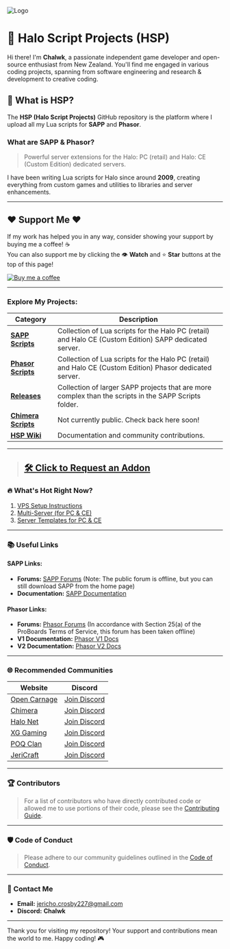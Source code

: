 ![Logo](https://i.imgur.com/t0W5aJe.png)

# 👾 Halo Script Projects (HSP)

Hi there! I'm **Chalwk**, a passionate independent game developer and open-source enthusiast from New Zealand. You'll find me engaged in various coding projects, spanning from software engineering and research & development to creative coding.

## 🚀 What is HSP?

The **HSP (Halo Script Projects)** GitHub repository is the platform where I upload all my Lua scripts for **SAPP** and **Phasor**.

### What are SAPP & Phasor?
> Powerful server extensions for the Halo: PC (retail) and Halo: CE (Custom Edition) dedicated servers.

I have been writing Lua scripts for Halo since around **2009**, creating everything from custom games and utilities to libraries and server enhancements.

---

## ❤️ Support Me ❤️

If my work has helped you in any way, consider showing your support by buying me a coffee! ☕  
You can also support me by clicking the 👁️ **Watch** and ⭐ **Star** buttons at the top of this page!

[![Buy me a coffee](https://www.paypalobjects.com/en_US/i/btn/btn_donateCC_LG.gif)](https://www.paypal.com/myaccount/transfer/pay)

---

### **Explore My Projects:**

| **Category**                | **Description**                                                                                                  |
|-----------------------------|------------------------------------------------------------------------------------------------------------------|
| [**SAPP Scripts**](https://github.com/Chalwk77/HALO-SCRIPT-PROJECTS/tree/master/SAPP%20SCRIPTS)   | Collection of Lua scripts for the Halo PC (retail) and Halo CE (Custom Edition) SAPP dedicated server.        |
| [**Phasor Scripts**](https://github.com/Chalwk77/HALO-SCRIPT-PROJECTS/tree/master/PHASOR%20SCRIPTS)  | Collection of Lua scripts for the Halo PC (retail) and Halo CE (Custom Edition) Phasor dedicated server.     |
| [**Releases**](https://github.com/Chalwk77/HALO-SCRIPT-PROJECTS/releases)                     | Collection of larger SAPP projects that are more complex than the scripts in the SAPP Scripts folder.        |
| [**Chimera Scripts**](https://github.com/Chalwk77/HALO-SCRIPT-PROJECTS/tree/master/CHIMERA/GLOBAL)   | Not currently public. Check back here soon!                                                                   |
| [**HSP Wiki**](https://github.com/Chalwk77/HALO-SCRIPT-PROJECTS/wiki)                     | Documentation and community contributions.                                                                      |

---

> ## [🛠️ Click to Request an Addon](https://github.com/Chalwk77/HALO-SCRIPT-PROJECTS/issues/new?template=feature_request.md)

### 🔥 What's Hot Right Now?

1. [VPS Setup Instructions](https://github.com/Chalwk77/HALO-SCRIPT-PROJECTS/blob/master/Miscellaneous/VPS%20Setup%20Instructions.md)
2. [Multi-Server (for PC & CE)](https://github.com/Chalwk77/HALO-SCRIPT-PROJECTS/releases/tag/multi-server)
3. [Server Templates for PC & CE](https://github.com/Chalwk77/HALO-SCRIPT-PROJECTS/releases/tag/ReadyToGo)

---

### 📚 Useful Links

#### SAPP Links:
- **Forums:** [SAPP Forums](http://halo.isimaginary.com/) (Note: The public forum is offline, but you can still download SAPP from the home page)
- **Documentation:** [SAPP Documentation](http://halo.isimaginary.com/SAPP%20Documentation%20Revision%202.5.pdf)

#### Phasor Links:
- **Forums:** [Phasor Forums](http://phasor.proboards.com/) (In accordance with Section 25(a) of the ProBoards Terms of Service, this forum has been taken offline)
- **V1 Documentation:** [Phasor V1 Docs](http://phasor.halonet.net/archive/docs/05x.html)
- **V2 Documentation:** [Phasor V2 Docs](http://phasor.halonet.net/archive/docs/200.html)

---

### 🌐 Recommended Communities

| **Website**                                                                                         | **Discord**                                     |
|-----------------------------------------------------------------------------------------------------|-------------------------------------------------|
| [Open Carnage](https://opencarnage.net)                                                            | [Join Discord](https://discord.gg/9HMDFa)      |
| [Chimera](https://opencarnage.net/index.php?/topic/6916-chimera-download-source-code-and-discord/) | [Join Discord](https://discord.gg/ZwQeBE2)     |
| [Halo Net](https://opencarnage.net)                                                                | [Join Discord](https://discord.gg/9HMDFa)      |
| [XG Gaming](https://www.xgclan.com)                                                                | [Join Discord](https://discord.gg/djqM24x8)    |
| [POQ Clan](http://poqclan.com/)                                                                    | [Join Discord](https://discord.com/invite/pTsKsEm) |
| [JeriCraft](https://discord.gg/vcyM6epaqg)                                                         | [Join Discord](https://discord.gg/vcyM6epaqg)  |

---

### 🏆 Contributors

> For a list of contributors who have directly contributed code or allowed me to use portions of their code, please see the [Contributing Guide](https://github.com/Chalwk77/HALO-SCRIPT-PROJECTS/blob/master/CONTRIBUTING.md).

---

### 🛡️ Code of Conduct

> Please adhere to our community guidelines outlined in the [Code of Conduct](https://github.com/Chalwk77/HALO-SCRIPT-PROJECTS/blob/master/CODE_OF_CONDUCT.md).

---

### 📧 Contact Me

- **Email:** [jericho.crosby227@gmail.com](mailto:jericho.crosby227@gmail.com)
- **Discord:** **Chalwk**

---

Thank you for visiting my repository! Your support and contributions mean the world to me. Happy coding! 🎮
